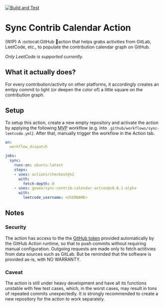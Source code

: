 [![Build and Test](https://github.com/Gowee/sync-contrib-calendar-action/workflows/Build%20and%20Test/badge.svg)](https://github.com/Gowee/sync-contrib-calendar-action/actions)

# Sync Contrib Calendar Action
(WIP) A :octocat:GitHub 🔀action that helps grabs activities from GitLab, LeetCode, etc., to populate the contribution calendar graph on GitHub. 

*Only LeetCode is supported currently.*

## What it actually does?
For every contribution/activity on other platforms, it accordingly creates an emtpy commit to light (or deepen the color of) a little square on the contribution graph.

## Setup
To setup this action, create a new empty repository and activate the action by applying the following <abbr title="Minimum Viable Product">MVP</abbr> workflow (e.g. into `.github/workflows/sync-leetcode.yml`). After that, manually trigger the workflow in the Action tab. 
<!-- For a complete workflow example, refers to examples/sync-leetcode.yml -->

```yml
on: 
  workflow_dispatch

jobs:
  sync:
    runs-on: ubuntu-latest
    steps:
    - uses: actions/checkout@v2
      with:
        fetch-depth: 0
    - uses: gowee/sync-contrib-calendar-action@v0.0.1-alpha
      with:
        leetcode_username: <USERNAME>
```

## Notes
### Security
The action has access to the the [GitHub token](https://docs.github.com/en/free-pro-team@latest/github/authenticating-to-github/creating-a-personal-access-token) provided automatically by the GitHub Action runtime, so that to push commits without requiring manual configuration.
Outgoing requests are made only to fetch actitivies from data sources such as GitLab.
But be reminded that the software is provided as-is, with NO WARRANTY. 

### Caveat
The action is still under heavy development and have all its functions unstable with few test cases, which, in the worst cases, may result in tons of repeated commits unexpectedly.
It is strongly recommended to create a new repository for the action to work separately.
